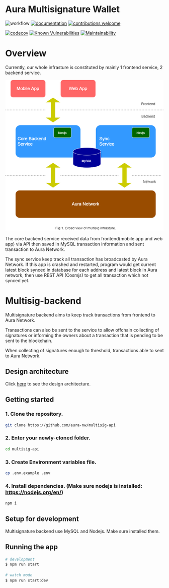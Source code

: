 # Aura Multisignature Wallet

![workflow](https://github.com/aura-nw/multisig-api/actions/workflows/ci.yml/badge.svg)
[![documentation](https://img.shields.io/badge/documentation-docs-brightgreen)](./docs)
[![contributions welcome](https://img.shields.io/badge/contributions-welcome-brightgreen.svg?style=flat)](https://github.com/aura-nw/multisig-api/issues)

[![codecov](https://img.shields.io/codecov/c/gh/aura-nw/multisig-api/dev?style=flat-square&token=FNWOTPBIRX)](https://codecov.io/gh/aura-nw/multisig-api)
[![Known Vulnerabilities](https://snyk.io/test/github/aura-nw/multisig-api/badge.svg)](https://snyk.io/test/github/aura-nw/multisig-api/)
[![Maintainability](https://api.codeclimate.com/v1/badges/670351cb6c558dc7d9c2/maintainability)](https://codeclimate.com/github/aura-nw/multisig-api/maintainability)

# Overview

Currently, our whole infrasture is constituted by mainly 1 frontend service, 2 backend service.

![image](docs/pics/multisig_architecture.png)

The core backend service received data from frontend(mobile app and web app) via API then saved in MySQL transaction information and sent transaction to Aura Network.

The sync service keep track all transaction has broadcasted by Aura Network. If this app is crashed and restarted, program would get current latest block synced in database for each address and latest block in Aura network, then use REST API (Cosmjs) to get all transaction which not synced yet.

# Multisig-backend

Multisignature backend aims to keep track transactions from frontend to Aura Network.

Transactions can also be sent to the service to allow offchain collecting of signatures or informing the owners about a transaction that is pending to be sent to the blockchain.

When collecting of signatures enough to threshold, transactions able to sent to Aura Network.

## Design architecture

Click [here](docs/README.md) to see the design architecture.

## Getting started

### 1. Clone the repository.

```bash
git clone https://github.com/aura-nw/multisig-api
```

### 2. Enter your newly-cloned folder.

```bash
cd multisig-api
```

### 3. Create Environment variables file.

```bash
cp .env.example .env
```

### 4. Install dependencies. (Make sure nodejs is installed: https://nodejs.org/en/)

```bash
npm i
```

## Setup for development

Multisignature backend use MySQL and Nodejs. Make sure installed them.

## Running the app

```bash
# development
$ npm run start

# watch mode
$ npm run start:dev
```
